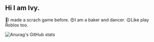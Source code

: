 ## Hi I am Ivy.

🙊I made a scrach game before.
😍I am a baker and dancer.
😉Like play Roblox too.

![Anurag's GitHub stats](https://github-readme-stats.vercel.app/api?username=anuraghazra&show=reviews,discussions_started,discussions_answered,prs_merged,prs_merged_percentage)
